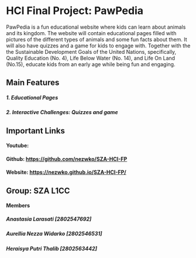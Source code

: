 
# HCI Final Project: PawPedia

PawPedia is a fun educational website where kids can learn about animals and its kingdom. The website will contain educational pages filled with pictures of the different types of animals and some fun facts about them. It will also have quizzes and a game for kids to engage with. Together with the  the Sustainable Development Goals of the United Nations, specifically, Quality Education (No. 4), Life Below Water (No. 14), and Life On Land (No.15), educate kids from an early age while being fun and engaging.

## Main Features

##### 1. Educational Pages
##### 2. Interactive Challenges: Quizzes and game

## Important Links
#### Youtube: 
#### Github: https://github.com/nezwko/SZA-HCI-FP
#### Website: https://nezwko.github.io/SZA-HCI-FP/

## Group: SZA L1CC

#### Members 
##### Anastasia Larasati [2802547692]
##### Aurellia Nezza Widarko [2802546531]
##### Heraisya Putri Thalib [2802563442]

